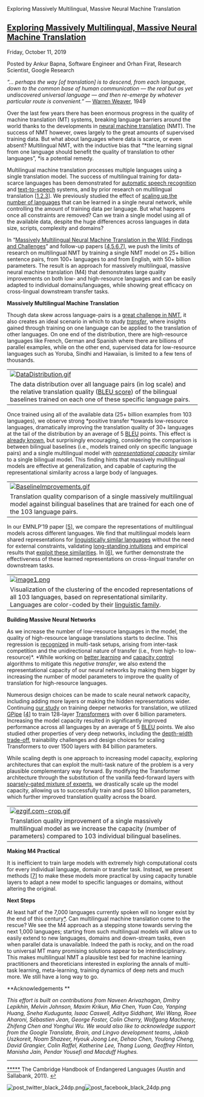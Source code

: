 Exploring Massively Multilingual, Massive Neural Machine Translation

## [Exploring Massively Multilingual, Massive Neural Machine Translation](http://ai.googleblog.com/2019/10/exploring-massively-multilingual.html)

Friday, October 11, 2019

 Posted by Ankur Bapna, Software Engineer and Orhan Firat, Research Scientist, Google Research

*“... perhaps the way [of translation] is to descend, from each language, down to the common base of human communication — the real but as yet undiscovered universal language — and then re-emerge by whatever particular route is convenient.”* — [Warren Weaver](https://en.wikipedia.org/wiki/Warren_Weaver), 1949

Over the last few years there has been enormous progress in the quality of machine translation (MT) systems, breaking language barriers around the world thanks to the developments in [neural machine translation](https://en.wikipedia.org/wiki/Neural_machine_translation) (NMT). The success of NMT however, owes largely to the great amounts of supervised training data. But what about languages where data is scarce, or even absent? Multilingual NMT, with the inductive bias that “*the learning signal from one language should benefit the quality of translation to other languages”, *is a potential remedy.

Multilingual machine translation processes multiple languages using a single translation model. The success of multilingual training for data-scarce languages has been demonstrated for [automatic speech recognition](https://ai.googleblog.com/2019/09/large-scale-multilingual-speech.html) and [text-to-speech](https://ai.googleblog.com/2018/09/text-to-speech-for-low-resource.html) systems, and by prior research on multilingual translation [[1](https://www.aclweb.org/anthology/P15-1166/),[2](https://ai.googleblog.com/2016/11/zero-shot-translation-with-googles.html),[3](https://www.aclweb.org/anthology/N16-1101.pdf)]. We previously studied the effect of [scaling up the number of languages](https://arxiv.org/abs/1903.00089) that can be learned in a single neural network, while controlling the amount of training data per language. But what happens once all constraints are removed? Can we train a single model using all of the available data, despite the huge differences across languages in data size, scripts, complexity and domains?

In “[Massively Multilingual Neural Machine Translation in the Wild: Findings and Challenges](https://arxiv.org/pdf/1907.05019.pdf)” and follow-up papers [[4](https://arxiv.org/pdf/1811.06965.pdf),[5](https://arxiv.org/abs/1909.02197),[6](https://arxiv.org/abs/1909.00437),[7](https://arxiv.org/abs/1909.08478)], we push the limits of research on multilingual NMT by training a single NMT model on 25+ billion sentence pairs, from 100+ languages to and from English, with 50+ billion parameters. The result is an approach for massively multilingual, massive neural machine translation (M4) that demonstrates large quality improvements on both low- and high-resource languages and can be easily adapted to individual domains/languages, while showing great efficacy on cross-lingual downstream transfer tasks.

**Massively Multilingual Machine Translation**

Though data skew across language-pairs is a [great challenge in NMT](https://www.aclweb.org/anthology/W17-3204/), it also creates an ideal scenario in which to study *[transfer](https://en.wikipedia.org/wiki/Transfer_learning)*, where insights gained through training on one language can be applied to the translation of other languages. On one end of the distribution, there are high-resource languages like French, German and Spanish where there are billions of parallel examples, while on the other end, supervised data for low-resource languages such as Yoruba, Sindhi and Hawaiian, is limited to a few tens of thousands.

|     |
| --- |
| [![DataDistribution.gif](../_resources/8523b668141ed1ec19099fbc8f3b7a58.gif)](https://1.bp.blogspot.com/-70TPLIjCFhs/XZ-6P6oEhLI/AAAAAAAAExg/Laa4fbjLCJkbNwFh6ZVvQGnjVU0RvyxSgCLcBGAsYHQ/s1600/DataDistribution.gif) |
| The data distribution over all language pairs (in log scale) and the relative translation quality ([BLEU score](https://en.wikipedia.org/wiki/BLEU)) of the bilingual baselines trained on each one of these specific language pairs. |

Once trained using all of the available data (25+ billion examples from 103 languages), we observe strong *positive transfer *towards low-resource languages, dramatically improving the translation quality of 30+ languages at the tail of the distribution by an average of 5 [BLEU](https://en.wikipedia.org/wiki/BLEU) points. This effect is [already known](https://www.aclweb.org/anthology/N16-1101/), but surprisingly encouraging, considering the comparison is between bilingual baselines (i.e., models trained only on specific language pairs) and a single multilingual model with *[representational capacity](http://www.deeplearningbook.org/contents/ml.html)* similar to a single bilingual model. This finding hints that massively multilingual models are effective at generalization, and capable of capturing the representational similarity across a large body of languages.

|     |
| --- |
| [![BaselineImprovements.gif](../_resources/2a87d444d5644924e494a902a5bc599f.gif)](https://1.bp.blogspot.com/-8YCkrMOcceE/XZ-6P-sTZmI/AAAAAAAAExw/zhmqKvqwIJQ3mOQWrCRjLV_6INznMumdQCEwYBhgL/s1600/BaselineImprovements.gif) |
| Translation quality comparison of a single massively multilingual model against bilingual baselines that are trained for each one of the 103 language pairs. |

In our EMNLP’19 paper [[5](https://arxiv.org/abs/1909.02197)], we compare the representations of multilingual models across different languages. We find that multilingual models learn shared representations for [linguistically similar languages](https://www.britannica.com/science/linguistics/Language-classification) without the need for external constraints, validating [long-standing intuitions](https://arxiv.org/abs/1802.00273) and empirical results that [exploit these similarities](https://arxiv.org/abs/1808.04189). In [[6](https://arxiv.org/abs/1909.00437)], we further demonstrate the effectiveness of these learned representations on cross-lingual transfer on downstream tasks.

|     |
| --- |
| [![image1.png](../_resources/11176d252d5cbce817b1cfada49a13ec.png)](https://1.bp.blogspot.com/-U3BnVThaLIE/XZ-2teP4z6I/AAAAAAAAExM/CSD915IvOogLEBNk6cGsylaZbDhF5lHoQCEwYBhgL/s1600/image1.png) |
| Visualization of the clustering of the encoded representations of all 103 languages, based on representational similarity. Languages are color-coded by their [linguistic family](https://www.encyclopedia.com/humanities/encyclopedias-almanacs-transcripts-and-maps/language-family). |

**Building Massive Neural Networks**

As we increase the number of low-resource languages in the model, the quality of high-resource language translations starts to decline. This regression is [recognized](https://en.wikipedia.org/wiki/Language_transfer) in multi-task setups, arising from inter-task competition and the unidirectional nature of transfer (i.e., from high- to low-resource)*. *While working on [better learning](https://arxiv.org/pdf/1909.06434.pdf) and [capacity control](https://arxiv.org/abs/1904.04971) algorithms to mitigate this *negative transfer*, we also extend the representational capacity of our neural networks by making them bigger by increasing the number of model parameters to improve the quality of translation for high-resource languages.

Numerous design choices can be made to scale neural network capacity, including adding more layers or making the hidden representations wider. Continuing [our study](https://arxiv.org/abs/1808.07561) on training deeper networks for translation, we utilized [GPipe](https://ai.googleblog.com/2019/03/introducing-gpipe-open-source-library.html) [[4](https://arxiv.org/pdf/1811.06965.pdf)] to train 128-layer [Transformers](https://ai.googleblog.com/2017/08/transformer-novel-neural-network.html) with over 6 billion parameters. Increasing the model capacity resulted in significantly improved performance across all languages by an average of 5 [BLEU](https://en.wikipedia.org/wiki/BLEU) points. We also studied other properties of very deep networks, including the [depth-width trade-off](https://ai.googleblog.com/2016/06/wide-deep-learning-better-together-with.html), trainability challenges and design choices for scaling Transformers to over 1500 layers with 84 billion parameters.

While scaling depth is one approach to increasing model capacity, exploring architectures that can exploit the multi-task nature of the problem is a very plausible complementary way forward. By modifying the Transformer architecture through the substitution of the vanilla feed-forward layers with [sparsely-gated mixture of experts](https://arxiv.org/abs/1701.06538), we drastically scale up the model capacity, allowing us to successfully train and pass 50 billion parameters, which further improved translation quality across the board.

|     |
| --- |
| [![ezgif.com-crop.gif](../_resources/5976bfc68cef3f0a72c501a1e175d777.gif)](https://1.bp.blogspot.com/-eo0i4DQQNKw/XZ-7FBb0tBI/AAAAAAAAEx0/xALdiyhzbDgjbJVCylz5Dh8nJVsPC2lWwCLcBGAsYHQ/s1600/ezgif.com-crop.gif) |
| Translation quality improvement of a single massively multilingual model as we increase the capacity (number of parameters) compared to 103 individual bilingual baselines. |

**Making M4 Practical**

It is inefficient to train large models with extremely high computational costs for every individual language, domain or transfer task. Instead, we present methods [[7](https://arxiv.org/abs/1909.08478)] to make these models more practical by using capacity tunable layers to adapt a new model to specific languages or domains, without altering the original.

**Next Steps**

At least half of the 7,000 languages currently spoken will no longer exist by the end of this century[*](https://ai.googleblog.com/2019/10/exploring-massively-multilingual.html#1). Can multilingual machine translation come to the rescue? We see the M4 approach as a stepping stone towards serving the next 1,000 languages; starting from such multilingual models will allow us to easily extend to new languages, domains and down-stream tasks, even when parallel data is unavailable. Indeed the path is rocky, and on the road to universal MT many promising solutions appear to be interdisciplinary. This makes multilingual NMT a plausible test bed for machine learning practitioners and theoreticians interested in exploring the annals of multi-task learning, meta-learning, training dynamics of deep nets and much more. We still have a long way to go.

**Acknowledgements **

*This effort is built on contributions from Naveen Arivazhagan, Dmitry Lepikhin, Melvin Johnson, Maxim Krikun, Mia Chen, Yuan Cao, Yanping Huang, Sneha Kudugunta, Isaac Caswell, Aditya Siddhant, Wei Wang, Roee Aharoni, Sébastien Jean, George Foster, Colin Cherry, Wolfgang Macherey, Zhifeng Chen and Yonghui Wu. We would also like to acknowledge support from the Google Translate, Brain, and Lingvo development teams, Jakob Uszkoreit, Noam Shazeer, Hyouk Joong Lee, Dehao Chen, Youlong Cheng, David Grangier, Colin Raffel, Katherine Lee, Thang Luong, Geoffrey Hinton, Manisha Jain, Pendar Yousefi and Macduff Hughes.*

* * *

[*****]() The Cambridge Handbook of Endangered Languages (Austin and Sallabank, 2011). [↩](https://ai.googleblog.com/2019/10/exploring-massively-multilingual.html#top1)

![post_twitter_black_24dp.png](../_resources/4e2633eb72f2026ba8464540a445a45f.png)![post_facebook_black_24dp.png](../_resources/a4a815e062b3a04ad2cb425115438650.png)